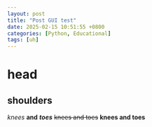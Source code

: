 ```yaml
---
layout: post
title: "Post GUI test"
date: 2025-02-15 10:51:55 +0800
categories: [Python, Educational]
tags: [uh]
---
```


# head
## shoulders
*knees*
**and**
***toes***
~~knees and toes~~
__knees and toes__
